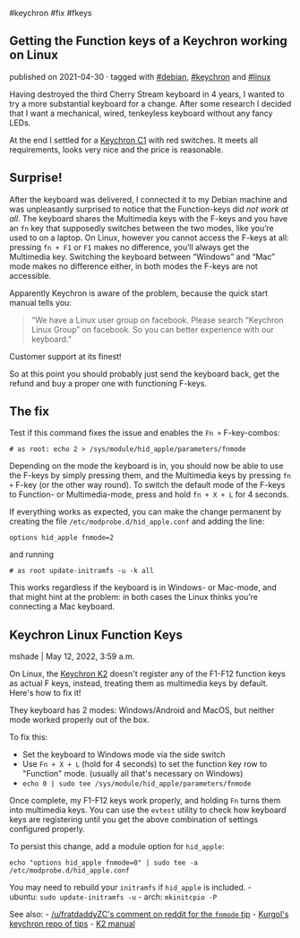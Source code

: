 #keychron #fix #fkeys


## Getting the Function keys of a Keychron working on Linux

published on 2021-04-30 · tagged with [#debian](https://venthur.de/tags/debian.html), [#keychron](https://venthur.de/tags/keychron.html) and [#linux](https://venthur.de/tags/linux.html)

Having destroyed the third Cherry Stream keyboard in 4 years, I wanted to try a more substantial keyboard for a change. After some research I decided that I want a mechanical, wired, tenkeyless keyboard without any fancy LEDs.

At the end I settled for a [Keychron C1](https://www.keychron.com/products/keychron-c1-wired-mechanical-keyboard) with red switches. It meets all requirements, looks very nice and the price is reasonable.

## Surprise!

After the keyboard was delivered, I connected it to my Debian machine and was unpleasantly surprised to notice that the Function-keys did _not work at all_. The keyboard shares the Multimedia keys with the F-keys and you have an `fn` key that supposedly switches between the two modes, like you’re used to on a laptop. On Linux, however you cannot access the F-keys at all: pressing `fn + F1` or `F1` makes no difference, you’ll always get the Multimedia key. Switching the keyboard between “Windows” and “Mac” mode makes no difference either, in both modes the F-keys are not accessible.

Apparently Keychron is aware of the problem, because the quick start manual tells you:

> “We have a Linux user group on facebook. Please search “Keychron Linux Group” on facebook. So you can better experience with our keyboard.”

Customer support at its finest!

So at this point you should probably just send the keyboard back, get the refund and buy a proper one with functioning F-keys.

## The fix

Test if this command fixes the issue and enables the `Fn +` F-key-combos:

`# as root: echo 2 > /sys/module/hid_apple/parameters/fnmode`

Depending on the mode the keyboard is in, you should now be able to use the F-keys by simply pressing them, and the Multimedia keys by pressing `fn +` F-key (or the other way round). To switch the default mode of the F-keys to Function- or Multimedia-mode, press and hold `fn + X + L` for 4 seconds.

If everything works as expected, you can make the change permanent by creating the file `/etc/modprobe.d/hid_apple.conf` and adding the line:

`options hid_apple fnmode=2`

and running

`# as root update-initramfs -u -k all`

This works regardless if the keyboard is in Windows- or Mac-mode, and that might hint at the problem: in both cases the Linux thinks you’re connecting a Mac keyboard.



## Keychron Linux Function Keys

mshade | May 12, 2022, 3:59 a.m.

On Linux, the [Keychron K2](https://www.keychron.com/products/keychron-k2-wireless-mechanical-keyboard) doesn't register any of the F1-F12 function keys as actual F keys, instead, treating them as multimedia keys by default. Here's how to fix it!

They keyboard has 2 modes: Windows/Android and MacOS, but neither mode worked properly out of the box.

To fix this:

-   Set the keyboard to Windows mode via the side switch
-   Use `Fn + X + L` (hold for 4 seconds) to set the function key row to "Function" mode. (usually all that's necessary on Windows)
-   `echo 0 | sudo tee /sys/module/hid_apple/parameters/fnmode`

Once complete, my F1-F12 keys work properly, and holding `Fn` turns them into multimedia keys. You can use the `evtest` utility to check how keyboard keys are registering until you get the above combination of settings configured properly.

To persist this change, add a module option for `hid_apple`:

```
echo "options hid_apple fnmode=0" | sudo tee -a /etc/modprobe.d/hid_apple.conf
```

You may need to rebuild your `initramfs` if `hid_apple` is included. - ubuntu: `sudo update-initramfs -u` - arch: `mkinitcpio -P`

See also: - [/u/fratdaddyZC's comment on reddit for the `fnmode` tip](https://www.reddit.com/r/MechanicalKeyboards/comments/d5io49/keychron_k2_f_keys_dont_work_w_linux_help/f0m2u14/) - [Kurgol's keychron repo of tips](https://github.com/Kurgol/keychron/blob/master/k2.md) - [K2 manual](https://drive.google.com/file/d/1PsAKfM4lJVGuHL4oAFW7r10ACMfwFRpG/view)